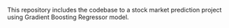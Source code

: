 This repository includes the codebase to a stock market prediction project using Gradient Boosting Regressor model.
